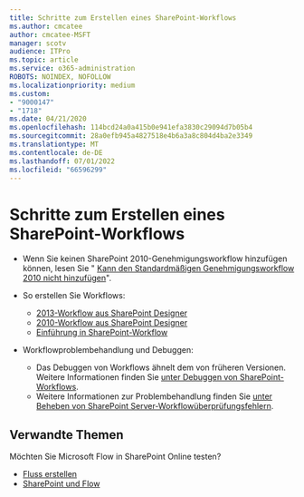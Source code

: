```yaml
---
title: Schritte zum Erstellen eines SharePoint-Workflows
ms.author: cmcatee
author: cmcatee-MSFT
manager: scotv
audience: ITPro
ms.topic: article
ms.service: o365-administration
ROBOTS: NOINDEX, NOFOLLOW
ms.localizationpriority: medium
ms.custom:
- "9000147"
- "1718"
ms.date: 04/21/2020
ms.openlocfilehash: 114bcd24a0a415b0e941efa3830c29094d7b05b4
ms.sourcegitcommit: 28a0efb945a4827518e4b6a3a8c804d4ba2e3349
ms.translationtype: MT
ms.contentlocale: de-DE
ms.lasthandoff: 07/01/2022
ms.locfileid: "66596299"
---
```

# <a name="steps-to-create-a-sharepoint-workflow"></a>Schritte zum Erstellen eines SharePoint-Workflows

- Wenn Sie keinen SharePoint 2010-Genehmigungsworkflow hinzufügen können, lesen Sie " [Kann den Standardmäßigen Genehmigungsworkflow 2010 nicht hinzufügen](https://docs.microsoft.com/alchemyinsights/can-t-add-default-2010-approval-workflow)".
- So erstellen Sie Workflows:
    - [2013-Workflow aus SharePoint Designer](https://docs.microsoft.com/sharepoint/dev/general-development/creating-a-workflow-by-using-sharepoint-designer-and-the-sharepoint-wo)
    - [2010-Workflow aus SharePoint Designer](https://support.microsoft.com/office/introduction-to-designing-and-customizing-workflows-32c9c0bf-5e20-4f74-8b9c-d3ea79f2962b)
    - [Einführung in SharePoint-Workflow](https://support.microsoft.com/office/introduction-to-sharepoint-workflow-07982276-54e8-4e17-8699-5056eff4d9e3)

- Workflowproblembehandlung und Debuggen:
    - Das Debuggen von Workflows ähnelt dem von früheren Versionen.  Weitere Informationen finden Sie [unter Debuggen von SharePoint-Workflows](https://docs.microsoft.com/sharepoint/dev/general-development/debugging-sharepoint-server-workflows).
    - Weitere Informationen zur Problembehandlung finden Sie [unter Beheben von SharePoint Server-Workflowüberprüfungsfehlern](https://docs.microsoft.com/sharepoint/dev/general-development/troubleshooting-sharepoint-server-workflow-validation-errors-in-visio).
 

## <a name="related-topics"></a>Verwandte Themen
Möchten Sie Microsoft Flow in SharePoint Online testen?
- [Fluss erstellen](https://support.microsoft.com/office/create-a-flow-for-a-list-or-library-a9c3e03b-0654-46af-a254-20252e580d01) 
- [SharePoint und Flow](https://flow.microsoft.com/blog/sharepoint-and-flow/) 


